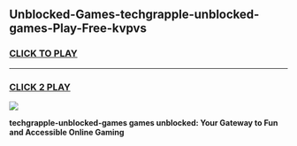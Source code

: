
## Unblocked-Games-techgrapple-unblocked-games-Play-Free-kvpvs
<h3>
<a href="https://premium76.site?title=techgrapple-unblocked-games&ref=15A">CLICK TO PLAY</a></h3>
<hr>

<h3>
<a href="https://premium76.site?title=techgrapple-unblocked-games&ref=15A">CLICK 2 PLAY</a>
  
</h3>

<a href="https://premium76.site?title=techgrapple-unblocked-games&ref=15A"><img src="https://clearcache.store/games.png"></a>


**techgrapple-unblocked-games games unblocked: Your Gateway to Fun and Accessible Online Gaming**
